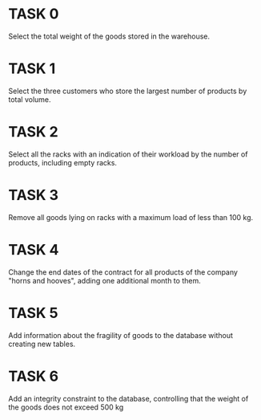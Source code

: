 # TASK 0
Select the total weight of the goods stored in the warehouse.

# TASK 1
Select the three customers who store the largest number of products by
total volume.

# TASK 2
Select all the racks with an indication of their workload by the number
of products, including empty racks.

# TASK 3
Remove all goods lying on racks with a maximum load
of less than 100 kg.

# TASK 4
Change the end dates of the contract for all products of the company "horns and
hooves", adding one additional month to them.

# TASK 5 
Add information about the fragility of goods to the database without creating
new tables.

# TASK 6
Add an integrity constraint to the database, controlling
that the weight of the goods does not exceed 500 kg
